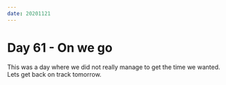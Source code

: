 ```yaml
---
date: 20201121
---
```


# Day 61 - On we go

This was a day where we did not really manage to get the time we wanted. Lets get back on track tomorrow.
